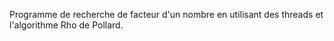 Programme de recherche de facteur d'un nombre en utilisant des threads et l'algorithme Rho de Pollard. <br>
